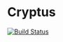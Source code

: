Cryptus
=======
[![Build Status](https://travis-ci.org/FidelisClayton/cryptus.svg?branch=master)](https://travis-ci.org/FidelisClayton/cryptus)
